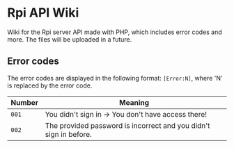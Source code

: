 # Rpi API Wiki

Wiki for the Rpi server API made with PHP, which includes error codes and more. The files will be uploaded in a future.

## Error codes

The error codes are displayed in the following format: `[Error:N]`, where 'N' is replaced by the error code.

|Number                         |Meaning                      |
|-------------------------------|-----------------------------|
|`001`                          |You didn't sign in -> You don't have access there!|
|`002`                          |The provided password is incorrect and you didn't sign in before.|
